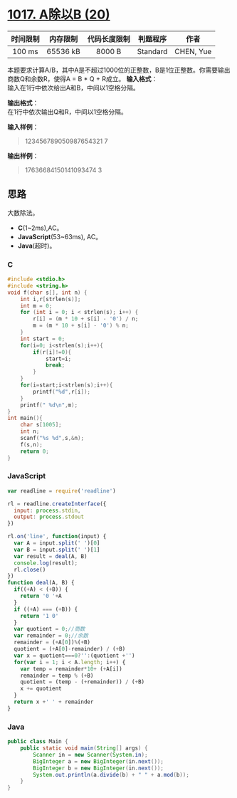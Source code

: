 # [1017. A除以B (20)][title]

| 时间限制 | 内存限制 | 代码长度限制 | 判题程序 |   作者   |
|:-------:|:-------:|:----------:|:-------:|:-------:|
|  100 ms | 65536 kB|   8000 B   | Standard|CHEN, Yue|

本题要求计算A/B，其中A是不超过1000位的正整数，B是1位正整数。你需要输出商数Q和余数R，使得A = B * Q + R成立。
**输入格式**：  
输入在1行中依次给出A和B，中间以1空格分隔。

**输出格式**：  
在1行中依次输出Q和R，中间以1空格分隔。

**输入样例**：
> 123456789050987654321 7

**输出样例**：
> 17636684150141093474 3

## 思路
大数除法。

- **C**(1~2ms),AC。
- **JavaScript**(53~63ms), AC。
- **Java**(超时)。


### C
```c
#include <stdio.h>
#include <string.h>
void f(char s[], int n) {
    int i,r[strlen(s)];
    int m = 0;
    for (int i = 0; i < strlen(s); i++) {
        r[i] = (m * 10 + s[i] - '0') / n;
        m = (m * 10 + s[i] - '0') % n;
    }
    int start = 0;
    for(i=0; i<strlen(s);i++){
        if(r[i]!=0){
            start=i;
            break;
        }
    }
    for(i=start;i<strlen(s);i++){
        printf("%d",r[i]);
    }
    printf(" %d\n",m);
}
int main(){
    char s[1005];
    int n;
    scanf("%s %d",s,&n);
    f(s,n);
    return 0;
}
```
### JavaScript
```javascript
var readline = require('readline')

rl = readline.createInterface({
  input: process.stdin,
  output: process.stdout
})

rl.on('line', function(input) {
  var A = input.split(' ')[0]
  var B = input.split(' ')[1]
  var result = deal(A, B)
  console.log(result);
  rl.close()
})
function deal(A, B) {
  if((+A) < (+B)) {
    return '0 '+A
  }
  if ((+A) === (+B)) {
    return '1 0'
  }
  var quotient = 0;//商数
  var remainder = 0;//余数
  remainder = (+A[0])%(+B)
  quotient = (+A[0]-remainder) / (+B)
  var x = quotient===0?'':(quotient +'')
  for(var i = 1; i < A.length; i++) {
    var temp = remainder*10+ (+A[i])
    remainder = temp % (+B)
    quotient = (temp - (+remainder)) / (+B)
    x += quotient
  }
  return x +' ' + remainder
}
```

### Java
```java
public class Main {
    public static void main(String[] args) {
        Scanner in = new Scanner(System.in);
        BigInteger a = new BigInteger(in.next());
        BigInteger b = new BigInteger(in.next());
        System.out.println(a.divide(b) + " " + a.mod(b));
    }
}
```

[title]: https://www.patest.cn/contests/pat-b-practise/1017

